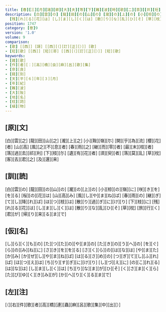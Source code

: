 ```yaml
---
title: [春][三][月][諸][卿][大][夫][等][下][難][波][時][歌][二][首][[并][短][歌]]
description: [白][雲][の] [龍][田][の][山][の] [瀧][の][上][の] [小][椋][の][嶺][に] [咲][き][を][を][る] [桜][の][花][は] [山][高][み] [風][し][や][ま][ね][ば] [春][雨][の] [継][ぎ][て][し][降][れ][ば] [ほ][つ][枝][は] [散][り][過][ぎ][に][け][り] [下][枝][に]
  [残][れ][る][花][は] [し][ま][し][く][は] [散][り][な][乱][ひ][そ] [草][枕] [旅][行][く][君][が] [帰][り][来][る][ま][で]
position: 1747
category: [巻]9
version: '1.0'
volume: 9
comparison:
- [歌] [[西]] [謌] [[西][（][訂][正][）]] [歌]
- [短][歌] [[西]] [短][哥] [[西][（][訂][正][）]] [短][歌]
keywords:
- [雑][歌]
- [作][者][：][高][橋][虫][麻][呂][歌][集]
- [奈][良]
- [餞][別]
- [天][平][６][年][３][月]
- [年][紀]
- [難][波]
- [大][阪]
- [地][名]
- [枕][詞]
- [植][物]
---
```


## [原][文]

[白][雲][之] [龍][田][山][之] [瀧][上][之] [小][鞍][嶺][尓] [開][乎][為][流] [櫻][花][者] [山][高] [風][之][不][息][者] [春][雨][之] [継][而][零][者] [最][末][枝][者] [落][過][去][祁][利] [下][枝][尓] [遺][有][花][者] [須][臾][者] [落][莫][乱] [草][枕] [客][去][君][之] [及][還][来]

## [訓][読]

[白][雲][の] [龍][田][の][山][の] [瀧][の][上][の] [小][椋][の][嶺][に] [咲][き][を][を][る] [桜][の][花][は] [山][高][み] [風][し][や][ま][ね][ば] [春][雨][の] [継][ぎ][て][し][降][れ][ば] [ほ][つ][枝][は] [散][り][過][ぎ][に][け][り] [下][枝][に] [残][れ][る][花][は] [し][ま][し][く][は] [散][り][な][乱][ひ][そ] [草][枕] [旅][行][く][君][が] [帰][り][来][る][ま][で]

## [仮][名]

[し][ら][く][も][の] [た][つ][た][の][や][ま][の] [た][き][の][う][へ][の] [を][ぐ][ら][の][み][ね][に] [さ][き][を][を][る] [さ][く][ら][の][は][な][は] [や][ま][た][か][み] [か][ぜ][し][や][ま][ね][ば] [は][る][さ][め][の] [つ][ぎ][て][し][ふ][れ][ば] [ほ][つ][え][は] [ち][り][す][ぎ][に][け][り] [し][づ][え][に] [の][こ][れ][る][は][な][は] [し][ま][し][く][は] [ち][り][な][ま][が][ひ][そ] [く][さ][ま][く][ら] [た][び][ゆ][く][き][み][が] [か][へ][り][く][る][ま][で]

## [左][注]

[（][右][件][歌][者][高][橋][連][蟲][麻][呂][歌][集][中][出][）]
